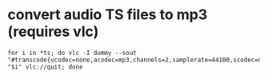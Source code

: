 # convert audio TS files to mp3 (requires vlc)

```shell
for i in *ts; do vlc -I dummy --sout "#transcode{vcodec=none,acodec=mp3,channels=2,samplerate=44100,scodec=none}:std{access=file,mux=raw,dst=$i.mp3}" "$i" vlc://quit; done
```

